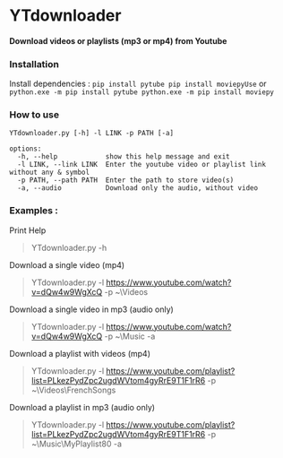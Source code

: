 # YTdownloader
#### Download videos or playlists (mp3 or mp4) from Youtube

### Installation

Install dependencies :
        ``
        pip install pytube
        pip install moviepyUse
        ``
        or
        ``
        python.exe -m pip install pytube
        python.exe -m pip install moviepy
        ``

### How to use

    YTdownloader.py [-h] -l LINK -p PATH [-a]

    options:
      -h, --help            show this help message and exit
      -l LINK, --link LINK  Enter the youtube video or playlist link without any & symbol
      -p PATH, --path PATH  Enter the path to store video(s)
      -a, --audio           Download only the audio, without video
 
### Examples :

Print Help
> YTdownloader.py -h

Download a single video (mp4)
> YTdownloader.py -l https://www.youtube.com/watch?v=dQw4w9WgXcQ -p ~\Videos

Download a single video in mp3 (audio only)
> YTdownloader.py -l https://www.youtube.com/watch?v=dQw4w9WgXcQ -p ~\Music -a

Download a playlist with videos (mp4)
> YTdownloader.py -l https://www.youtube.com/playlist?list=PLkezPydZpc2ugdWVtom4gyRrE9T1F1rR6 -p ~\Videos\FrenchSongs

Download a playlist in mp3 (audio only)
> YTdownloader.py -l https://www.youtube.com/playlist?list=PLkezPydZpc2ugdWVtom4gyRrE9T1F1rR6 -p ~\Music\MyPlaylist80 -a
